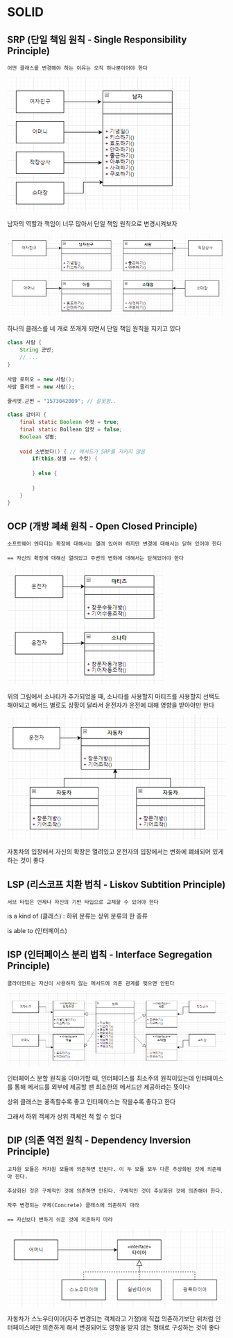 # SOLID

## SRP (단일 책임 원칙 - Single Responsibility Principle)

```
어떤 클래스를 변경해야 하는 이유는 오직 하나뿐이어야 한다
```

<img src="https://github.com/Geol2/Today-I-Learned/blob/main/Java/images/solid-SRP-1.png" />

남자의 역할과 책임이 너무 많아서 단일 책임 원칙으로 변경시켜보자

<img src="https://github.com/Geol2/Today-I-Learned/blob/main/Java/images/solid-SRP-2.png" />

하나의 클래스를 네 개로 쪼개게 되면서 단일 책임 원칙을 지키고 있다

```java
class 사람 {
    String 군번;
    // ...
}

사람 로미오 = new 사람();
사람 줄리엣 = new 사람();

줄리엣.군번 = "1573042009"; // 잘못함..
```

```java
class 강아지 {
    final static Boolean 수컷 = true;
    final static Bollean 암컷 = false;
    Boolean 성별;

    void 소변보다() { // 메서드가 SRP를 지키지 않음
        if(this.셩별 == 수컷) {

        } else {

        }
    }
}
```

## OCP (개방 폐쇄 원칙 - Open Closed Principle)

```
소프트웨어 엔티티는 확장에 대해서는 열려 있어야 하지만 변경에 대해서는 닫혀 있어야 한다

== 자신의 확장에 대해선 열려있고 주변의 변화에 대해서는 닫혀있어야 한다
```

<img src="https://github.com/Geol2/Today-I-Learned/blob/main/Java/images/solid-OCP-1.png" />

위의 그림에서 소나타가 추가되었을 때, 소나타를 사용할지 마티즈를 사용할지 선택도 해야되고 메서드 별로도 상황이 달라서 운전자가 운전에 대해 영향을 받아야만 한다

<img src="https://github.com/Geol2/Today-I-Learned/blob/main/Java/images/solid-OCP-2.png" />

자동차의 입장에서 자신의 확장은 열려있고 운전자의 입장에서는 변화에 폐쇄되어 있게 하는 것이 좋다

## LSP (리스코프 치환 법칙 - Liskov Subtition Principle)

```
서브 타입은 언제나 자신의 기반 타입으로 교체할 수 있어야 한다
```

is a kind of (클래스) : 하위 분류는 상위 분류의 한 종류

is able to (인터페이스)

## ISP (인터페이스 분리 법칙 - Interface Segregation Principle)

```
클라이언트는 자신이 사용하지 않는 메서드에 의존 관계를 맺으면 안된다
```

<img src="https://github.com/Geol2/Today-I-Learned/blob/main/Java/images/solid-ISP-2.png" />

인터페이스 분할 원칙을 이야기할 때, 인터페이스를 최소주의 원칙이있는데 인터페이스를 통해 메서드를 외부에 제공할 땐 최소한의 메서드만 제공하라는 뜻이다

상위 클래스는 풍족할수록 좋고 인터페이스는 작을수록 좋다고 한다

그래서 하위 객체가 상위 객체인 척 할 수 있다

## DIP (의존 역전 원칙 - Dependency Inversion Principle)

```
고차원 모듈은 저차원 모듈에 의존하면 안된다. 이 두 모듈 모두 다른 추상화된 것에 의존해야 한다.

추상화된 것은 구체적인 것에 의존하면 안된다. 구체적인 것이 추상화된 것에 의존해야 한다.

자주 변경되는 구체(Concrete) 클래스에 의존하지 마라

== 자신보다 변하기 쉬운 것에 의존하지 마라
```

<img src="https://github.com/Geol2/Today-I-Learned/blob/main/Java/images/solid-DIP-1.png" />

자동차가 스노우타이어(자주 변경되는 객체라고 가정)에 직접 의존하기보단 위처럼 인터페이스에만 의존하게 해서 변경되어도 영향을 받지 않는 형태로 구성하는 것이 좋다